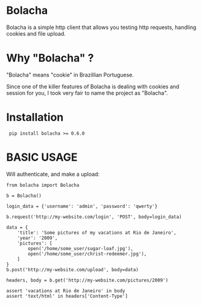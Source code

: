 # Bolacha

Bolacha is a simple http client that allows you testing http requests,
handling cookies and file upload.

# Why "Bolacha" ?

"Bolacha" means "cookie" in Brazillian Portuguese.

Since one of the killer features of Bolacha is dealing with cookies
and session for you, I took very fair to name the project as "Bolacha".

# Installation

     pip install bolacha >= 0.6.0

# BASIC USAGE

Will authenticate, and make a upload:

    from bolacha import Bolacha

    b = Bolacha()

    login_data = {'username': 'admin', 'password': 'qwerty'}

    b.request('http://my-website.com/login', 'POST', body=login_data)

    data = {
        'title': 'Some pictures of my vacations at Rio de Janeiro',
        'year': '2009',
        'pictures': [
            open('/home/some_user/sugar-loaf.jpg'),
            open('/home/some_user/christ-redeemer.jpg'),
        ]
    }
    b.post('http://my-website.com/upload', body=data)

    headers, body = b.get('http://my-website.com/pictures/2009')

    assert 'vacations at Rio de Janeiro' in body
    assert 'text/html' in headers['Content-Type']
